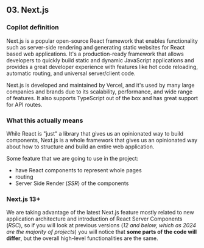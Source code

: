 ## 03. Next.js

### Copilot definition

Next.js is a popular open-source React framework that enables functionality such as server-side rendering and generating static websites for React based web applications. It's a production-ready framework that allows developers to quickly build static and dynamic JavaScript applications and provides a great developer experience with features like hot code reloading, automatic routing, and universal server/client code.

Next.js is developed and maintained by Vercel, and it's used by many large companies and brands due to its scalability, performance, and wide range of features. It also supports TypeScript out of the box and has great support for API routes.

### What this actually means

While React is "just" a library that gives us an opinionated way to build components, Next.js is a whole framework that gives us an opinionated way about how to structure and build an entire web application.

Some feature that we are going to use in the project:

- have React components to represent whole pages
- routing
- Server Side Render (_SSR_) of the components

### Next.js 13+

We are taking advantage of the latest Next.js feature mostly related to new application architecture and introduction of React Server Components (_RSC_), so if you will look at previous versions (_12 and below, which as 2024 are the majority of projects_) you will notice that **some parts of the code will differ**, but the overall high-level functionalities are the same.
